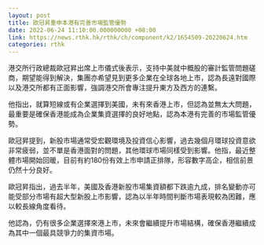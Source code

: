```yaml
---
layout: post
title: 歐冠昇重申本港有完善市場監管優勢
date: 2022-06-24 11:10:00.000000000 +08:00
link: https://news.rthk.hk/rthk/ch/component/k2/1654509-20220624.htm
categories: rthk
---
```


港交所行政總裁歐冠昇出席上市儀式後表示，支持中美就中概股的審計監管問題磋商，期望能得到解決，集團亦希望見到更多企業在全球各地上市，認為長遠對國際以及港交所都有正面影響，強調港交所會專注提升東方及西方的連繫。

他指出，就算短線或有企業選擇到美國，未有來香港上市，但認為並無太大問題，最重要是確保香港能成為企業集資選擇的良好地點，認為本港有完善的市場監管優勢。

歐冠昇提到，新股市場通常受宏觀環境及投資信心影響，過去幾個月環球投資意欲非常疲弱，並不單是香港面對的問題，其他環球市場同樣受到影響。他指，最近整體市場開始回暖，目前有約180份有效上市申請正排隊，形容數字高企，相信前景仍然十分良好。

歐冠昇指出，過去半年，美國及香港新股市場集資額都下跌逾九成，排名變動亦可能受部分市場有超大型新股上市影響，認為以半年時間判斷市場表現較為困難，應以較長線角度看待。

他認為，仍有很多企業選擇來港上市，未來會繼續提升市場結構，確保香港繼續成為其中一個最具競爭力的集資市場。
